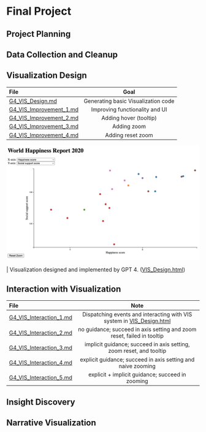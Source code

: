 # Final Project

## Project Planning

## Data Collection and Cleanup

## Visualization Design

| File                                                                    |                Goal                 |
|:------------------------------------------------------------------------|:-----------------------------------:|
| [G4_VIS_Design.md](Visualization_Design/G4_VIS_Design.md)               | Generating basic Visualization code |
| [G4_VIS_Improvement_1.md](Visualization_Design/G4_VIS_Improvement_1.md) |   Improving functionality and UI    |
| [G4_VIS_Improvement_2.md](Visualization_Design/G4_VIS_Improvement_2.md) |       Adding hover (tooltip)        |
| [G4_VIS_Improvement_3.md](Visualization_Design/G4_VIS_Improvement_3.md) |             Adding zoom             |
| [G4_VIS_Improvement_4.md](Visualization_Design/G4_VIS_Improvement_4.md) |          Adding reset zoom          |

![VIS Design](./Visualization_Design/VIS_Design.png)

| Visualization designed and implemented by GPT 4. ([VIS_Design.html](./Visualization_Design/VIS_Design.html))

## Interaction with Visualization

| File                                                                              |                                                      Note                                                       |
|:----------------------------------------------------------------------------------|:---------------------------------------------------------------------------------------------------------------:|
| [G4_VIS_Interaction_1.md](Interaction_with_Visualization/G4_VIS_Interaction_1.md) | Dispatching events and interacting with VIS system in [VIS_Design.html](./Visualization_Design/VIS_Design.html) |
| [G4_VIS_Interaction_2.md](Interaction_with_Visualization/G4_VIS_Interaction_2.md) |                     no guidance; succeed in axis setting and zoom reset, failed in tooltip                      |
| [G4_VIS_Interaction_3.md](Interaction_with_Visualization/G4_VIS_Interaction_3.md) |                       implicit guidance; succeed in axis setting, zoom reset, and tooltip                       |
| [G4_VIS_Interaction_4.md](Interaction_with_Visualization/G4_VIS_Interaction_4.md) |                          explicit guidance; succeed in axis setting and naive zooming                           |
| [G4_VIS_Interaction_5.md](Interaction_with_Visualization/G4_VIS_Interaction_5.md) |                                explicit + implicit guidance; succeed in zooming                                 |

## Insight Discovery

## Narrative Visualization


